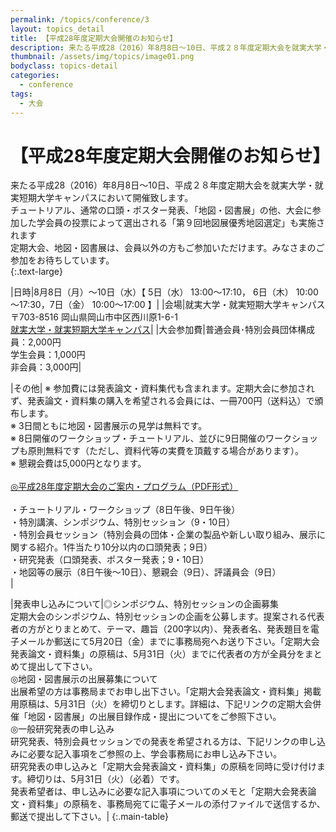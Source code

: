 ```yaml
---
permalink: /topics/conference/3
layout: topics_detail
title: 【平成28年度定期大会開催のお知らせ】
description: 来たる平成28（2016）年8月8日～10日、平成２８年度定期大会を就実大学・就実短期大学キャンパスにおいて開催致します。
thumbnail: /assets/img/topics/image01.png
bodyclass: topics-detail
categories:
  - conference
tags:
  - 大会
---
```


# 【平成28年度定期大会開催のお知らせ】

来たる平成28（2016）年8月8日～10日、平成２８年度定期大会を就実大学・就実短期大学キャンパスにおいて開催致します。<br> 
チュートリアル、通常の口頭・ポスター発表、「地図・図書展」の他、大会に参加した学会員の投票によって選出される「第９回地図展優秀地図選定」も実施されます<br>
定期大会、地図・図書展は、会員以外の方もご参加いただけます。みなさまのご参加をお待ちしています。<br>
{:.text-large}

|日時|8月8日（月）～10日（水）【 5日（水） 13:00～17:10， 6日（木） 10:00～17:30，7日（金） 10:00～17:00 】|
|会場|就実大学・就実短期大学キャンパス　〒703-8516 岡山県岡山市中区西川原1-6-1<br>[就実大学・就実短期大学キャンパス](https://www.shujitsu.ac.jp/)|
|大会参加費|普通会員･特別会員団体構成員：2,000円<br>学生会員：1,000円<br>非会員：3,000円|

|その他| ※ 参加費には発表論文・資料集代も含まれます。定期大会に参加されず、発表論文・資料集の購入を希望される会員には、一冊700円（送料込）で頒布します。<br>※ 3日間ともに地図・図書展示の見学は無料です。<br>※ 8日開催のワークショップ・チュートリアル、並びに9日開催のワークショップも原則無料です（ただし、資料代等の実費を頂戴する場合があります）。<br>※ 懇親会費は5,000円となります。<br><br>
[◎平成28年度定期大会のご案内・プログラム（PDF形式）](/assets/file/program2016.pdf)
<br><br>
・チュートリアル・ワークショップ（8日午後、9日午後）<br>
・特別講演、シンポジウム、特別セッション（9・10日）<br>
・特別会員セッション（特別会員の団体・企業の製品や新しい取り組み、展示に関する紹介。1件当たり10分以内の口頭発表；9日）<br>
・研究発表（口頭発表、ポスター発表；9・10日）<br>
・地図等の展示（8日午後～10日）、懇親会（9日）、評議員会（9日）<br>|

|発表申し込みについて|◎シンポジウム、特別セッションの企画募集<br>定期大会のシンポジウム、特別セッションの企画を公募します。提案される代表者の方がとりまとめて、テーマ、趣旨（200字以内）、発表者名、発表題目を電子メールか郵送にて5月20日（金）までに事務局宛へお送り下さい。「定期大会発表論文・資料集」の原稿は、5月31日（火）までに代表者の方が全員分をまとめて提出して下さい。<br>
◎地図・図書展示の出展募集について<br>
出展希望の方は事務局までお申し出下さい。「定期大会発表論文・資料集」掲載用原稿は、5月31日（火）を締切りとします。詳細は、下記リンクの定期大会併催「地図・図書展」の出展目録作成・提出についてをご参照下さい。<br>
◎一般研究発表の申し込み<br>
研究発表、特別会員セッションでの発表を希望される方は、下記リンクの申し込みに必要な記入事項をご参照の上、学会事務局にお申し込み下さい。<br>
研究発表の申し込みと「定期大会発表論文・資料集」の原稿を同時に受け付けます。締切りは、5月31日（火）（必着）です。<br>
発表希望者は、申し込みに必要な記入事項についてのメモと「定期大会発表論文・資料集」の原稿を、事務局宛てに電子メールの添付ファイルで送信するか、郵送で提出して下さい。|
{:.main-table}


